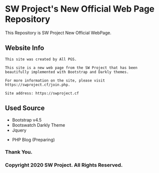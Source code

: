 # SW Project's New Official Web Page Repository
This Repository is SW Project New Official WebPage.

## Website Info
```fix
This site was created by All PGS.

This site is a new web page from the SW Project that has been beautifully implemented with Bootstrap and Darkly themes.

For more information on the site, please visit https://swproject.cf/join.php.

Site address: https://swproject.cf
```

## Used Source
+ Bootstrap v4.5
+ Bootswatch Darkly Theme
+ Jquery
- PHP Blog (Preparing)

<!-- 
### Special Thanks By...
-->

### Thank You.

### Copyright 2020 SW Project. All Rights Reserved.
